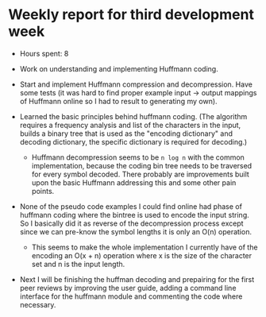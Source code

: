# Weekly report for third development week

- Hours spent: 8

- Work on understanding and implementing Huffmann coding.

- Start and implement Huffmann compression and decompression. Have some tests (it was hard to find proper example input -> output mappings of Huffmann online so I had to result to generating my own).

- Learned the basic principles behind huffmann coding. (The algorithm requires a frequency analysis and list of the characters in the input, builds a binary tree that is used as the "encoding dictionary" and decoding dictionary, the specific dictionary is required for decoding.)
    - Huffmann decompression seems to be `n log n` with the common implementation, because the coding bin tree needs to be traversed for every symbol decoded. There probably are improvements built upon the basic Huffmann addressing this and some other pain points.

- None of the pseudo code examples I could find online had phase of huffmann coding where the bintree is used to encode the input string. So I basically did it as reverse of the decompression process except since we can pre-know the symbol lengths it is only an O(n) operation.
    - This seems to make the whole implementation I currently have of the encoding an O(x + n) operation where x is the size of the character set and n is the input length.

- Next I will be finishing the huffman decoding and prepairing for the first peer reviews by improving the user guide, adding a command line interface for the huffmann module and commenting the code where necessary.
